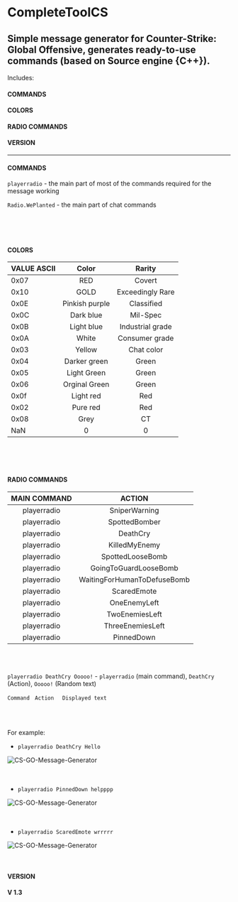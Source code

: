 # CompleteToolCS
Simple message generator for Counter-Strike: Global Offensive,  generates ready-to-use commands (based on Source engine {C++}).
---
Includes:
#### COMMANDS 
#### COLORS 
#### RADIO COMMANDS
#### VERSION
---


#### COMMANDS

```playerradio``` - the main part of most of the commands required for the message working

```Radio.WePlanted``` - the main part of chat commands

<br />
<br />
<br />

#### COLORS

| VALUE ASCII   | Color            | Rarity           |
| ------------- |:----------------:| :---------------:|
| 0x07          | RED              | Covert           |
| 0x10          | GOLD             | Exceedingly Rare |
| 0x0E          | Pinkish purple   | Classified       |
| 0x0C          | Dark blue        | Mil-Spec         |
| 0x0B          | Light blue       | Industrial grade |
| 0x0A          | White            | Consumer grade   |
| 0x03          | Yellow           | Chat color       |
| 0x04          | Darker green     | Green            | 
| 0x05          | Light Green      | Green            |
| 0x06          | Orginal Green    | Green            |
| 0x0f          | Light red        | Red              |
| 0x02          | Pure red         | Red              |
| 0x08          | Grey             | CT               |
| NaN           | 0                | 0                | 

<br />
<br />
<br />

#### RADIO COMMANDS


| MAIN COMMAND      | ACTION                          |
|:-----------------:|:-------------------------------:|
| playerradio       | SniperWarning                   |
| playerradio       | SpottedBomber                   |
| playerradio       | DeathCry                        |
| playerradio       | KilledMyEnemy                   |
| playerradio       | SpottedLooseBomb                |
| playerradio       | GoingToGuardLooseBomb           |
| playerradio       | WaitingForHumanToDefuseBomb     |
| playerradio       | ScaredEmote                     |
| playerradio       | OneEnemyLeft                    |
| playerradio       | TwoEnemiesLeft                  |
| playerradio       | ThreeEnemiesLeft                |
| playerradio       | PinnedDown                      |

<br />
<br />

```playerradio DeathCry Ooooo!``` - ```playerradio``` (main command), ```DeathCry``` (Action), ```Ooooo!``` (Random text)

```Command``` &nbsp; ```Action ``` &nbsp; ```Displayed text```

<br />
<br />

For example:

* ```playerradio DeathCry Hello```

![CS-GO-Message-Generator](img/f.PNG)
<br /><br /><br />

* ```playerradio PinnedDown helpppp```

![CS-GO-Message-Generator](img/s.png)
<br /><br /><br />

* ```playerradio ScaredEmote wrrrrr```

![CS-GO-Message-Generator](img/t.PNG)
<br /><br /><br />

#### VERSION
<b>V 1.3</b>
